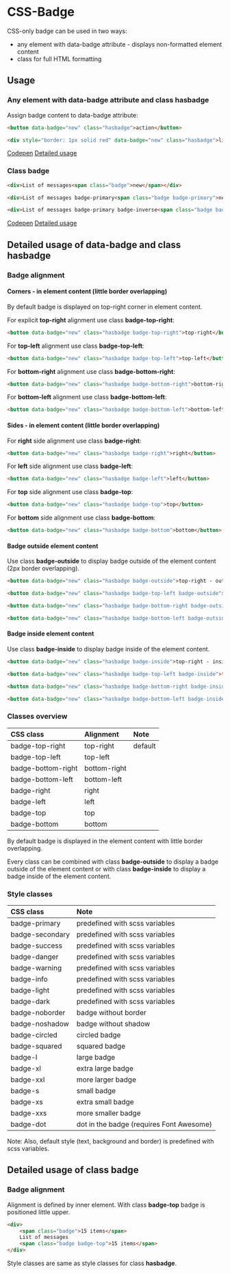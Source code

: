 # CSS-Badge

CSS-only badge can be used in two ways:
- any element with data-badge attribute - displays non-formatted element content
- class for full HTML formatting

## Usage

### Any element with **data-badge** attribute and class **hasbadge**

Assign badge content to data-badge attribute:

```html
<button data-badge="new" class="hasbadge">action</button>

<div style="border: 1px solid red" data-badge="new" class="hasbadge">line 1<br />line 2</div>
```

[Codepen](https://codepen.io/tihomirmagdic/pen/zmRpJX)
[Detailed usage](#attr)

### Class **badge**

```html
<div>List of messages<span class="badge">new</span></div>

<div>List of messages badge-primary<span class="badge badge-primary">new</span></div>

<div>List of messages badge-primary badge-inverse<span class="badge badge-primary badge-inverse">new</span></div>
```

[Codepen](https://codepen.io/tihomirmagdic/pen/EdQRYY?editors=1100)
[Detailed usage](#class)

<a name="attr"></a>
## Detailed usage of **data-badge** and class **hasbadge**

### Badge alignment

#### Corners - in element content (little border overlapping)

By default badge is displayed on top-right corner in element content.

For explicit **top-right** alignment use class **badge-top-right**:

```html
<button data-badge="new" class="hasbadge badge-top-right">top-right</button>
```

For **top-left** alignment use class **badge-top-left**:

```html
<button data-badge="new" class="hasbadge badge-top-left">top-left</button>
```

For **bottom-right** alignment use class **badge-bottom-right**:

```html
<button data-badge="new" class="hasbadge badge-bottom-right">bottom-right</button>
```

For **bottom-left** alignment use class **badge-bottom-left**:

```html
<button data-badge="new" class="hasbadge badge-bottom-left">bottom-left</button>
```

#### Sides - in element content (little border overlapping)

For **right** side alignment use class **badge-right**:

```html
<button data-badge="new" class="hasbadge badge-right">right</button>
```

For **left** side alignment use class **badge-left**:

```html
<button data-badge="new" class="hasbadge badge-left">left</button>
```

For **top** side alignment use class **badge-top**:

```html
<button data-badge="new" class="hasbadge badge-top">top</button>
```

For **bottom** side alignment use class **badge-bottom**:

```html
<button data-badge="new" class="hasbadge badge-bottom">bottom</button>
```

#### Badge outside element content

Use class **badge-outside** to display badge outside of the element content (2px border overlapping).

```html
<button data-badge="new" class="hasbadge badge-outside">top-right - outside</button>

<button data-badge="new" class="hasbadge badge-top-left badge-outside">top-left - outside</button>

<button data-badge="new" class="hasbadge badge-bottom-right badge-outside">bottom-right - outside</button>

<button data-badge="new" class="hasbadge badge-bottom-left badge-outside">bottom-left - outside</button>
```

#### Badge inside element content

Use class **badge-inside** to display badge inside of the element content.

```html
<button data-badge="new" class="hasbadge badge-inside">top-right - inside</button>

<button data-badge="new" class="hasbadge badge-top-left badge-inside">top-left - inside</button>

<button data-badge="new" class="hasbadge badge-bottom-right badge-inside">bottom-right - inside</button>

<button data-badge="new" class="hasbadge badge-bottom-left badge-inside">bottom-left - inside</button>
```

### Classes overview

| CSS class | Alignment | Note |
| :----------- | :----------- | :----------- |
| badge-top-right       | top-right | default |
| badge-top-left      | top-left      |    |
| badge-bottom-right | bottom-right      |     |
| badge-bottom-left | bottom-left      |     |
| badge-right | right      |     |
| badge-left | left      |     |
| badge-top | top      |     |
| badge-bottom | bottom      |     |

By default badge is displayed in the element content with little border overlapping.

Every class can be combined with class **badge-outside** to display a badge outside of the element content or
with class **badge-inside** to display a badge inside of the element content.

### Style classes
| CSS class   |  Note        |
| :----------- |  :----------- |
| badge-primary      | predefined with scss variables |
| badge-secondary      | predefined with scss variables |
| badge-success      | predefined with scss variables |
| badge-danger      | predefined with scss variables |
| badge-warning      | predefined with scss variables |
| badge-info      | predefined with scss variables |
| badge-light      | predefined with scss variables |
| badge-dark      | predefined with scss variables |
| badge-noborder      | badge without border |
| badge-noshadow      | badge without shadow |
| badge-circled      | circled badge |
| badge-squared      | squared badge |
| badge-l      | large badge |
| badge-xl      | extra large badge |
| badge-xxl      | more larger badge |
| badge-s      | small badge |
| badge-xs     | extra small badge |
| badge-xxs     | more smaller badge |
| badge-dot     | dot in the badge (requires Font Awesome) |

Note: Also, default style (text, background and border) is predefined with scss variables.

<a name="class"></a>
## Detailed usage of class **badge**

### Badge alignment

Alignment is defined by inner element. With class **badge-top** badge is positioned little upper.

```html
<div>
    <span class="badge">15 items</span>
    List of messages
    <span class="badge badge-top">15 items</span>
</div>
```
Style classes are same as style classes for class **hasbadge**.
